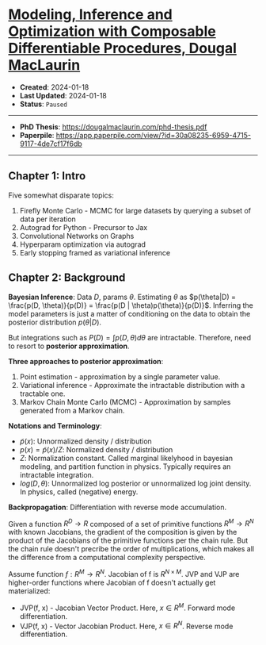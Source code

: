 # [Modeling, Inference and Optimization with Composable Differentiable Procedures, Dougal MacLaurin](https://dougalmaclaurin.com/phd-thesis.pdf)

- **Created**: 2024-01-18
- **Last Updated**: 2024-01-18
- **Status**: `Paused`

---

- **PhD Thesis**: <https://dougalmaclaurin.com/phd-thesis.pdf>
- **Paperpile**: <https://app.paperpile.com/view/?id=30a08235-6959-4715-9117-4de7cf17f6db>

---

## Chapter 1: Intro

Five somewhat disparate topics:

1. Firefly Monte Carlo - MCMC for large datasets by querying a subset of data per iteration
2. Autograd for Python - Precursor to Jax
3. Convolutional Networks on Graphs
4. Hyperparam optimization via autograd
5. Early stopping framed as variational inference

## Chapter 2: Background

**Bayesian Inference**: Data $D$, params $\theta$. Estimating $\theta$ as $p(\theta|D) = \frac{p(D, \theta)}{p(D)} = \frac{p(D | \theta)p(\theta)}{p(D)}$. Inferring the model parameters is just a matter of conditioning on the data to obtain the posterior distribution $p(\theta | D)$.

But integrations such as $P(D) = \int_{}{} p(D,\theta) d\theta$ are intractable. Therefore, need to resort to **posterior approximation**.

**Three approaches to posterior approximation**:

1. Point estimation - approximation by a single parameter value.
2. Variational inference - Approximate the intractable distribution with a tractable one.
3. Markov Chain Monte Carlo (MCMC) - Approximation by samples generated from a Markov chain.

**Notations and Terminology**:

- $\tilde{p}(x)$: Unnormalized density / distribution
- $p(x) = \tilde{p}(x) / Z$: Normalized density / distribution
- $Z$: Normalization constant. Called marginal likelyhood in bayesian modeling, and partition function in physics. Typically requires an intractable integration.
- $log(D, \theta)$: Unnormalized log posterior or unnormalized log joint density. In physics, called (negative) energy.

**Backpropagation**: Differentiation with reverse mode accumulation.

Given a function $R^D \to R$ composed of a set of primitive functions $R^M \to R^N$ with known Jacobians, the gradient of the composition is given by the product of the Jacobians of the primitive functions per the chain rule. But the chain rule doesn't precribe the order of multiplications, which makes all the difference from a computational complexity perspective.

Assume function $f: R^M \to R^N$. Jacobian of f is $R^{N \times M}$. JVP and VJP are higher-order functions where Jacobian of f doesn't actually get materialized:

- JVP(f, x) - Jacobian Vector Product. Here, $x \in R^M$. Forward mode differentiation.
- VJP(f, x) - Vector Jacobian Product. Here, $x \in R^N$. Reverse mode differentiation.
